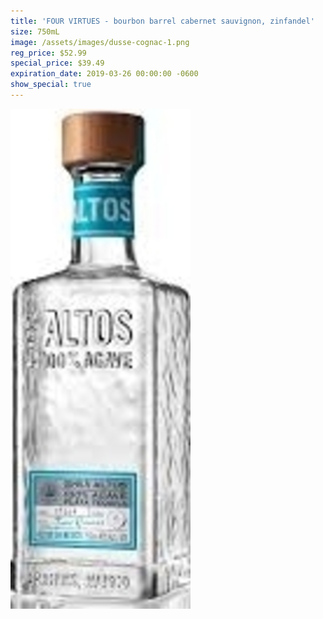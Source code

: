 ```yaml
---
title: 'FOUR VIRTUES - bourbon barrel cabernet sauvignon, zinfandel'
size: 750mL
image: /assets/images/dusse-cognac-1.png
reg_price: $52.99
special_price: $39.49
expiration_date: 2019-03-26 00:00:00 -0600
show_special: true
---
```


![](/assets/images/versions/olmeca-2-1---x----288-800x---.jpg)